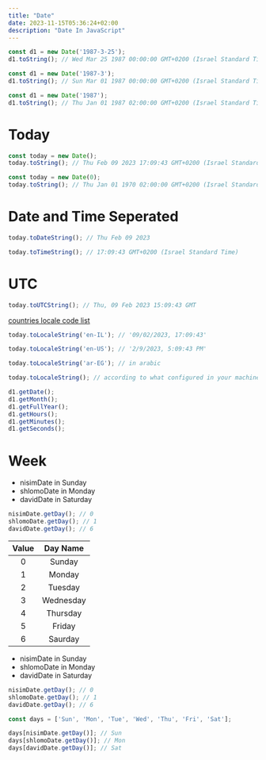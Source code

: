 ```yaml
---
title: "Date"
date: 2023-11-15T05:36:24+02:00
description: "Date In JavaScript"
---
```


```javascript
const d1 = new Date('1987-3-25');
d1.toString(); // Wed Mar 25 1987 00:00:00 GMT+0200 (Israel Standard Time)
```

```javascript
const d1 = new Date('1987-3');
d1.toString(); // Sun Mar 01 1987 00:00:00 GMT+0200 (Israel Standard Time)
```

```javascript
const d1 = new Date('1987');
d1.toString(); // Thu Jan 01 1987 02:00:00 GMT+0200 (Israel Standard Time)
```

# Today

```javascript
const today = new Date();
today.toString(); // Thu Feb 09 2023 17:09:43 GMT+0200 (Israel Standard Time)
```

```javascript
const today = new Date(0);
today.toString(); // Thu Jan 01 1970 02:00:00 GMT+0200 (Israel Standard Time)
```

# Date and Time Seperated

```javascript
today.toDateString(); // Thu Feb 09 2023
```

```javascript
today.toTimeString(); // 17:09:43 GMT+0200 (Israel Standard Time)
```

# UTC

```javascript
today.toUTCString(); // Thu, 09 Feb 2023 15:09:43 GMT
```

[countries locale code list](https://saimana.com/list-of-country-locale-code/)

```javascript
today.toLocaleString('en-IL'); // '09/02/2023, 17:09:43'

today.toLocaleString('en-US'); // '2/9/2023, 5:09:43 PM'

today.toLocaleString('ar-EG'); // in arabic

today.toLocaleString(); // according to what configured in your machine
```

```javascript
d1.getDate();
d1.getMonth();
d1.getFullYear();
d1.getHours();
d1.getMinutes();
d1.getSeconds();
```

# Week

* nisimDate in Sunday
* shlomoDate in Monday
* davidDate in Saturday

```javascript
nisimDate.getDay(); // 0
shlomoDate.getDay(); // 1
davidDate.getDay(); // 6
```

| Value | Day Name  |
|:-----:|:---------:|
|   0   |  Sunday   |
|   1   |  Monday   |
|   2   |  Tuesday  |
|   3   | Wednesday |
|   4   | Thursday  |
|   5   |  Friday   |
|   6   |  Saurday  |

* nisimDate in Sunday
* shlomoDate in Monday
* davidDate in Saturday

```javascript
nisimDate.getDay(); // 0
shlomoDate.getDay(); // 1
davidDate.getDay(); // 6

const days = ['Sun', 'Mon', 'Tue', 'Wed', 'Thu', 'Fri', 'Sat'];

days[nisimDate.getDay()]; // Sun
days[shlomoDate.getDay()]; // Mon
days[davidDate.getDay()]; // Sat
```
